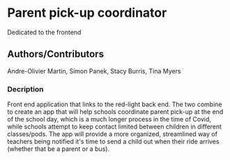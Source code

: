 # Parent pick-up coordinator
Dedicated to the frontend 

## Authors/Contributors
Andre-Olivier Martin, Simon Panek, Stacy Burris, Tina Myers

### Decription
Front end application that links to the red-light back end. The two combine to create an app that will help schools coordinate parent pick-up at the end of the school day, which is a much longer process in the time of Covid, while schools attempt to keep contact limited between children in different classes/pods. The app will provide a more organized, streamlined way of teachers being notified it's time to send a child out when their ride arrives (whether that be a parent or a bus).
